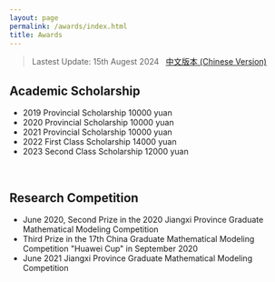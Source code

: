 ```yaml
---
layout: page
permalink: /awards/index.html
title: Awards
---
```


> Lastest Update: 15th Augest 2024 &nbsp; [中文版本 (Chinese Version)](https://renyifei97.github.io/file/awards-zh/)

## Academic Scholarship

- 2019 Provincial Scholarship 10000 yuan
- 2020 Provincial Scholarship 10000 yuan
- 2021 Provincial Scholarship 10000 yuan
- 2022 First Class Scholarship 14000 yuan
- 2023 Second Class Scholarship 12000 yuan
<br>

## Research Competition

- June 2020, Second Prize in the 2020 Jiangxi Province Graduate Mathematical Modeling Competition
- Third Prize in the 17th China Graduate Mathematical Modeling Competition "Huawei Cup" in September 2020
- June 2021 Jiangxi Province Graduate Mathematical Modeling Competition
<br>